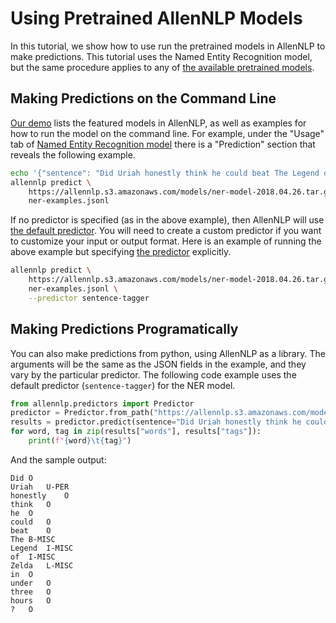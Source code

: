 # Using Pretrained AllenNLP Models

In this tutorial, we show how to use run the pretrained models in AllenNLP to make predictions.
This tutorial uses the Named Entity Recognition model, but the same procedure applies to any of
[the available pretrained models](https://github.com/allenai/allennlp-hub/blob/master/allennlp_hub/pretrained/allennlp_pretrained.py).

## Making Predictions on the Command Line

[Our demo](https://demo.allennlp.org) lists the featured models in AllenNLP,
as well as examples for how to run the model on the command line.  For example, under the "Usage" tab of
[Named Entity Recognition model](https://demo.allennlp.org/named-entity-recognition) there
is a "Prediction" section that reveals the following example.

```bash
echo '{"sentence": "Did Uriah honestly think he could beat The Legend of Zelda in under three hours?"}' > ner-examples.jsonl
allennlp predict \
    https://allennlp.s3.amazonaws.com/models/ner-model-2018.04.26.tar.gz \
    ner-examples.jsonl
```

If no predictor is specified (as in the above example), then AllenNLP will use [the default
predictor](https://github.com/allenai/allennlp/blob/ea2e431cf7672fd1d04bbd382141495bfbc021f7/allennlp/service/predictors/predictor.py#L12).
You will need to create a custom predictor if you want to customize your input or output format.
Here is an example of running the above example but specifying
[the predictor](https://github.com/allenai/allennlp/blob/ea2e431cf7672fd1d04bbd382141495bfbc021f7/allennlp/service/predictors/sentence_tagger.py#L11)
explicitly.

```bash
allennlp predict \
    https://allennlp.s3.amazonaws.com/models/ner-model-2018.04.26.tar.gz \
    ner-examples.jsonl \
    --predictor sentence-tagger
```

## Making Predictions Programatically

You can also make predictions from python, using AllenNLP as a library.  The arguments will be the same as
the JSON fields in the example, and they vary by the particular predictor.  The following code example
uses the default predictor (`sentence-tagger`) for the NER model.

```python
from allennlp.predictors import Predictor
predictor = Predictor.from_path("https://allennlp.s3.amazonaws.com/models/ner-model-2018.04.26.tar.gz")
results = predictor.predict(sentence="Did Uriah honestly think he could beat The Legend of Zelda in under three hours?")
for word, tag in zip(results["words"], results["tags"]):
    print(f"{word}\t{tag}")
```

And the sample output:

```
Did	O
Uriah	U-PER
honestly	O
think	O
he	O
could	O
beat	O
The	B-MISC
Legend	I-MISC
of	I-MISC
Zelda	L-MISC
in	O
under	O
three	O
hours	O
?	O
```
